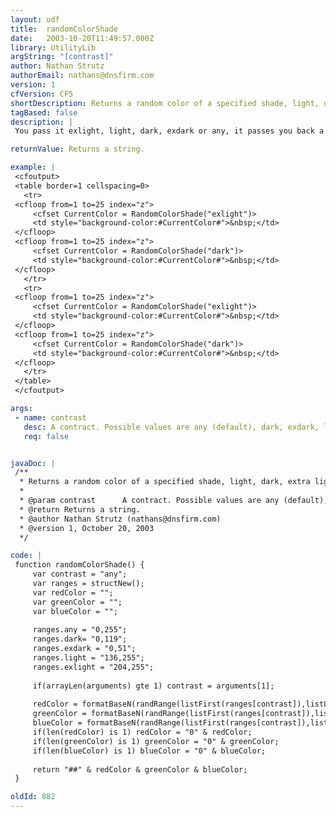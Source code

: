```yaml
---
layout: udf
title:  randomColorShade
date:   2003-10-20T11:49:57.000Z
library: UtilityLib
argString: "[contrast]"
author: Nathan Strutz
authorEmail: nathans@dnsfirm.com
version: 1
cfVersion: CF5
shortDescription: Returns a random color of a specified shade, light, dark, extra light, extra dark, or any.
tagBased: false
description: |
 You pass it exlight, light, dark, exdark or any, it passes you back a random color, of a random hue, with your specified shade of lightness or darkness.

returnValue: Returns a string.

example: |
 <cfoutput>
 <table border=1 cellspacing=0>
   <tr>
 <cfloop from=1 to=25 index="z">
     <cfset CurrentColor = RandomColorShade("exlight")>
     <td style="background-color:#CurrentColor#">&nbsp;</td>
 </cfloop>
 <cfloop from=1 to=25 index="z">
     <cfset CurrentColor = RandomColorShade("dark")>
     <td style="background-color:#CurrentColor#">&nbsp;</td>
 </cfloop>
   </tr>
   <tr>
 <cfloop from=1 to=25 index="z">
     <cfset CurrentColor = RandomColorShade("exlight")>
     <td style="background-color:#CurrentColor#">&nbsp;</td>
 </cfloop>
 <cfloop from=1 to=25 index="z">
     <cfset CurrentColor = RandomColorShade("dark")>
     <td style="background-color:#CurrentColor#">&nbsp;</td>
 </cfloop>
   </tr>
 </table>
 </cfoutput>

args:
 - name: contrast
   desc: A contract. Possible values are any (default), dark, exdark, light, exlight.
   req: false


javaDoc: |
 /**
  * Returns a random color of a specified shade, light, dark, extra light, extra dark, or any.
  * 
  * @param contrast      A contract. Possible values are any (default), dark, exdark, light, exlight. (Optional)
  * @return Returns a string. 
  * @author Nathan Strutz (nathans@dnsfirm.com) 
  * @version 1, October 20, 2003 
  */

code: |
 function randomColorShade() {
     var contrast = "any";
     var ranges = structNew();
     var redColor = "";
     var greenColor = "";
     var blueColor = "";
     
     ranges.any = "0,255";
     ranges.dark= "0,119";
     ranges.exdark = "0,51";
     ranges.light = "136,255";
     ranges.exlight = "204,255";
     
     if(arrayLen(arguments) gte 1) contrast = arguments[1];    
     
     redColor = formatBaseN(randRange(listFirst(ranges[contrast]),listLast(ranges[contrast])),16);
     greenColor = formatBaseN(randRange(listFirst(ranges[contrast]),listLast(ranges[contrast])),16);
     blueColor = formatBaseN(randRange(listFirst(ranges[contrast]),listLast(ranges[contrast])),16);
     if(len(redColor) is 1) redColor = "0" & redColor;
     if(len(greenColor) is 1) greenColor = "0" & greenColor;
     if(len(blueColor) is 1) blueColor = "0" & blueColor;
     
     return "##" & redColor & greenColor & blueColor;
 }

oldId: 882
---
```


